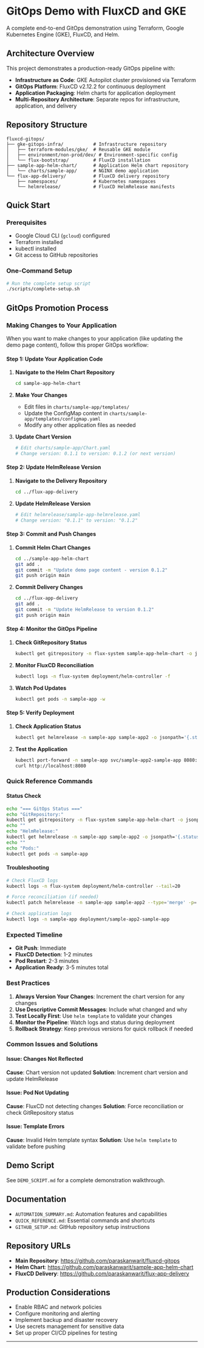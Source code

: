 # GitOps Demo with FluxCD and GKE

A complete end-to-end GitOps demonstration using Terraform, Google Kubernetes Engine (GKE), FluxCD, and Helm.

## Architecture Overview

This project demonstrates a production-ready GitOps pipeline with:

- **Infrastructure as Code**: GKE Autopilot cluster provisioned via Terraform
- **GitOps Platform**: FluxCD v2.12.2 for continuous deployment
- **Application Packaging**: Helm charts for application deployment
- **Multi-Repository Architecture**: Separate repos for infrastructure, application, and delivery

## Repository Structure

```
fluxcd-gitops/
├── gke-gitops-infra/           # Infrastructure repository
│   ├── terraform-modules/gke/  # Reusable GKE module
│   ├── environment/non-prod/dev/ # Environment-specific config
│   └── flux-bootstrap/         # FluxCD installation
├── sample-app-helm-chart/      # Application Helm chart repository
│   └── charts/sample-app/      # NGINX demo application
└── flux-app-delivery/          # FluxCD delivery repository
    ├── namespaces/             # Kubernetes namespaces
    └── helmrelease/            # FluxCD HelmRelease manifests
```

## Quick Start

### Prerequisites

- Google Cloud CLI (`gcloud`) configured
- Terraform installed
- kubectl installed
- Git access to GitHub repositories

### One-Command Setup

```bash
# Run the complete setup script
./scripts/complete-setup.sh
```

## GitOps Promotion Process

### Making Changes to Your Application

When you want to make changes to your application (like updating the demo page content), follow this proper GitOps workflow:

#### Step 1: Update Your Application Code

1. **Navigate to the Helm Chart Repository**
   ```bash
   cd sample-app-helm-chart
   ```

2. **Make Your Changes**
   - Edit files in `charts/sample-app/templates/`
   - Update the ConfigMap content in `charts/sample-app/templates/configmap.yaml`
   - Modify any other application files as needed

3. **Update Chart Version**
   ```bash
   # Edit charts/sample-app/Chart.yaml
   # Change version: 0.1.1 to version: 0.1.2 (or next version)
   ```

#### Step 2: Update HelmRelease Version

1. **Navigate to the Delivery Repository**
   ```bash
   cd ../flux-app-delivery
   ```

2. **Update HelmRelease Version**
   ```bash
   # Edit helmrelease/sample-app-helmrelease.yaml
   # Change version: "0.1.1" to version: "0.1.2"
   ```

#### Step 3: Commit and Push Changes

1. **Commit Helm Chart Changes**
   ```bash
   cd ../sample-app-helm-chart
   git add .
   git commit -m "Update demo page content - version 0.1.2"
   git push origin main
   ```

2. **Commit Delivery Changes**
   ```bash
   cd ../flux-app-delivery
   git add .
   git commit -m "Update HelmRelease to version 0.1.2"
   git push origin main
   ```

#### Step 4: Monitor the GitOps Pipeline

1. **Check GitRepository Status**
   ```bash
   kubectl get gitrepository -n flux-system sample-app-helm-chart -o jsonpath='{.status.artifact.revision}'
   ```

2. **Monitor FluxCD Reconciliation**
   ```bash
   kubectl logs -n flux-system deployment/helm-controller -f
   ```

3. **Watch Pod Updates**
   ```bash
   kubectl get pods -n sample-app -w
   ```

#### Step 5: Verify Deployment

1. **Check Application Status**
   ```bash
   kubectl get helmrelease -n sample-app sample-app2 -o jsonpath='{.status.conditions[?(@.type=="Ready")].status}'
   ```

2. **Test the Application**
   ```bash
   kubectl port-forward -n sample-app svc/sample-app2-sample-app 8080:80 &
   curl http://localhost:8080
   ```

### Quick Reference Commands

#### Status Check
```bash
echo "=== GitOps Status ==="
echo "GitRepository:"
kubectl get gitrepository -n flux-system sample-app-helm-chart -o jsonpath='{.status.artifact.revision}'
echo ""
echo "HelmRelease:"
kubectl get helmrelease -n sample-app sample-app2 -o jsonpath='{.status.conditions[?(@.type=="Ready")].status}'
echo ""
echo "Pods:"
kubectl get pods -n sample-app
```

#### Troubleshooting
```bash
# Check FluxCD logs
kubectl logs -n flux-system deployment/helm-controller --tail=20

# Force reconciliation (if needed)
kubectl patch helmrelease -n sample-app sample-app2 --type='merge' -p='{"metadata":{"annotations":{"fluxcd.io/reconcile":"true"}}}'

# Check application logs
kubectl logs -n sample-app deployment/sample-app2-sample-app
```

### Expected Timeline

- **Git Push**: Immediate
- **FluxCD Detection**: 1-2 minutes
- **Pod Restart**: 2-3 minutes
- **Application Ready**: 3-5 minutes total

### Best Practices

1. **Always Version Your Changes**: Increment the chart version for any changes
2. **Use Descriptive Commit Messages**: Include what changed and why
3. **Test Locally First**: Use `helm template` to validate your changes
4. **Monitor the Pipeline**: Watch logs and status during deployment
5. **Rollback Strategy**: Keep previous versions for quick rollback if needed

### Common Issues and Solutions

#### Issue: Changes Not Reflected
**Cause**: Chart version not updated
**Solution**: Increment chart version and update HelmRelease

#### Issue: Pod Not Updating
**Cause**: FluxCD not detecting changes
**Solution**: Force reconciliation or check GitRepository status

#### Issue: Template Errors
**Cause**: Invalid Helm template syntax
**Solution**: Use `helm template` to validate before pushing

## Demo Script

See `DEMO_SCRIPT.md` for a complete demonstration walkthrough.

## Documentation

- `AUTOMATION_SUMMARY.md`: Automation features and capabilities
- `QUICK_REFERENCE.md`: Essential commands and shortcuts
- `GITHUB_SETUP.md`: GitHub repository setup instructions

## Repository URLs

- **Main Repository**: https://github.com/paraskanwarit/fluxcd-gitops
- **Helm Chart**: https://github.com/paraskanwarit/sample-app-helm-chart
- **FluxCD Delivery**: https://github.com/paraskanwarit/flux-app-delivery

## Production Considerations

- Enable RBAC and network policies
- Configure monitoring and alerting
- Implement backup and disaster recovery
- Use secrets management for sensitive data
- Set up proper CI/CD pipelines for testing

---